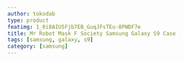 ```yaml
---
author: tokodab
type: product
featimg: 1_0i8AIU5Fjb7EB_GuqJFsTEu-8PWDF7e
title: Mr Robot Mask F Society Samsung Galaxy S9 Case
tags: [samsung, galaxy, s9]
category: [samsung]
---
```

